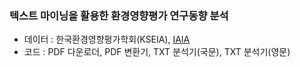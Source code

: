### 텍스트 마이닝을 활용한 환경영향평가 연구동향 분석
- 데이터 : 한국환경영향평가학회(KSEIA), [IAIA](http://www.iaia.org/annual-conference.php)
- 코드 : PDF 다운로더, PDF 변환기, TXT 분석기(국문), TXT 분석기(영문)
